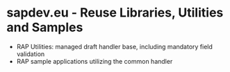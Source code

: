 # sapdev.eu - Reuse Libraries, Utilities and Samples
- RAP Utilities: managed draft handler base, including mandatory field validation
- RAP sample applications utilizing the common handler
